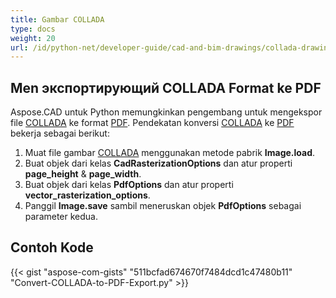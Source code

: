 ```yaml
---
title: Gambar COLLADA
type: docs
weight: 20
url: /id/python-net/developer-guide/cad-and-bim-drawings/collada-drawings/
---
```


## **Men экспортирующий COLLADA Format ke PDF**

Aspose.CAD untuk Python memungkinkan pengembang untuk mengekspor file [COLLADA](https://docs.fileformat.com/3d/dae/) ke format [PDF](https://docs.fileformat.com/pdf/). Pendekatan konversi [COLLADA](https://docs.fileformat.com/3d/dae/) ke [PDF](https://docs.fileformat.com/pdf/) bekerja sebagai berikut:

1. Muat file gambar [COLLADA](https://docs.fileformat.com/3d/dae/) menggunakan metode pabrik **Image.load**.
1. Buat objek dari kelas **CadRasterizationOptions** dan atur properti **page_height** & **page_width**.
1. Buat objek dari kelas **PdfOptions** dan atur properti **vector_rasterization_options**.
1. Panggil **Image.save** sambil meneruskan objek **PdfOptions** sebagai parameter kedua.

## Contoh Kode

{{< gist "aspose-com-gists" "511bcfad674670f7484dcd1c47480b11" "Convert-COLLADA-to-PDF-Export.py" >}}
